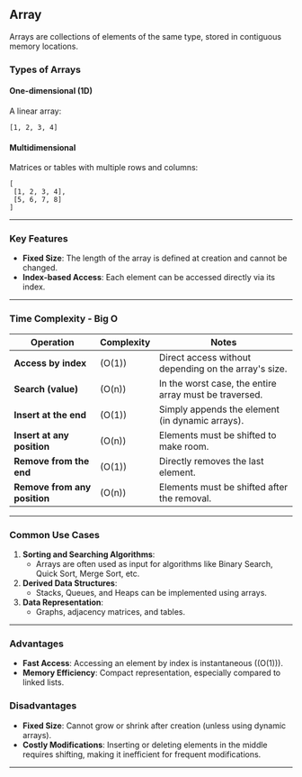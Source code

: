 ## **Array**  
Arrays are collections of elements of the same type, stored in contiguous memory locations.

### **Types of Arrays**
#### **One-dimensional (1D)**  
A linear array:  
```
[1, 2, 3, 4]
```

#### **Multidimensional**  
Matrices or tables with multiple rows and columns:  
```
[
 [1, 2, 3, 4],
 [5, 6, 7, 8]
]
```

---

### **Key Features**
- **Fixed Size**: The length of the array is defined at creation and cannot be changed.  
- **Index-based Access**: Each element can be accessed directly via its index.

---

### **Time Complexity - Big O**
| Operation                  | Complexity | Notes                                                     |
|----------------------------|------------|----------------------------------------------------------|
| **Access by index**         | \(O(1)\)    | Direct access without depending on the array's size.      |
| **Search (value)**          | \(O(n)\)    | In the worst case, the entire array must be traversed.    |
| **Insert at the end**       | \(O(1)\)    | Simply appends the element (in dynamic arrays).           |
| **Insert at any position**  | \(O(n)\)    | Elements must be shifted to make room.                   |
| **Remove from the end**     | \(O(1)\)    | Directly removes the last element.                       |
| **Remove from any position**| \(O(n)\)    | Elements must be shifted after the removal.              |

---

### **Common Use Cases**
1. **Sorting and Searching Algorithms**:
   - Arrays are often used as input for algorithms like Binary Search, Quick Sort, Merge Sort, etc.
2. **Derived Data Structures**:
   - Stacks, Queues, and Heaps can be implemented using arrays.
3. **Data Representation**:
   - Graphs, adjacency matrices, and tables.

---

### **Advantages**
- **Fast Access**: Accessing an element by index is instantaneous (\(O(1)\)).
- **Memory Efficiency**: Compact representation, especially compared to linked lists.

### **Disadvantages**
- **Fixed Size**: Cannot grow or shrink after creation (unless using dynamic arrays).  
- **Costly Modifications**: Inserting or deleting elements in the middle requires shifting, making it inefficient for frequent modifications.

---

